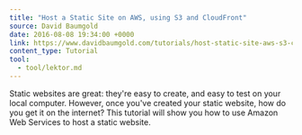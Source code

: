 ```yaml
---
title: "Host a Static Site on AWS, using S3 and CloudFront"
source: David Baumgold
date: 2016-08-08 19:34:00 +0000
link: https://www.davidbaumgold.com/tutorials/host-static-site-aws-s3-cloudfront/
content_type: Tutorial
tool:
  - tool/lektor.md
---
```

Static websites are great: they're easy to create, and easy to test on your local computer. However, once you've created your static website, how do you get it on the internet? This tutorial will show you how to use Amazon Web Services to host a static website.





